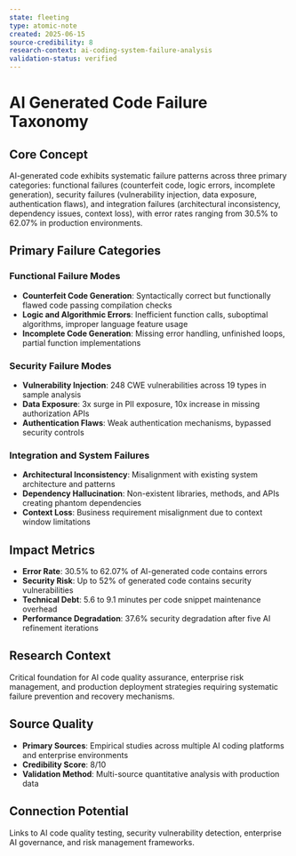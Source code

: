 ```yaml
---
state: fleeting
type: atomic-note
created: 2025-06-15
source-credibility: 8
research-context: ai-coding-system-failure-analysis
validation-status: verified
---
```


# AI Generated Code Failure Taxonomy

## Core Concept

AI-generated code exhibits systematic failure patterns across three primary categories: functional failures (counterfeit code, logic errors, incomplete generation), security failures (vulnerability injection, data exposure, authentication flaws), and integration failures (architectural inconsistency, dependency issues, context loss), with error rates ranging from 30.5% to 62.07% in production environments.

## Primary Failure Categories

### Functional Failure Modes
- **Counterfeit Code Generation**: Syntactically correct but functionally flawed code passing compilation checks
- **Logic and Algorithmic Errors**: Inefficient function calls, suboptimal algorithms, improper language feature usage
- **Incomplete Code Generation**: Missing error handling, unfinished loops, partial function implementations

### Security Failure Modes
- **Vulnerability Injection**: 248 CWE vulnerabilities across 19 types in sample analysis
- **Data Exposure**: 3x surge in PII exposure, 10x increase in missing authorization APIs
- **Authentication Flaws**: Weak authentication mechanisms, bypassed security controls

### Integration and System Failures
- **Architectural Inconsistency**: Misalignment with existing system architecture and patterns
- **Dependency Hallucination**: Non-existent libraries, methods, and APIs creating phantom dependencies
- **Context Loss**: Business requirement misalignment due to context window limitations

## Impact Metrics

- **Error Rate**: 30.5% to 62.07% of AI-generated code contains errors
- **Security Risk**: Up to 52% of generated code contains security vulnerabilities
- **Technical Debt**: 5.6 to 9.1 minutes per code snippet maintenance overhead
- **Performance Degradation**: 37.6% security degradation after five AI refinement iterations

## Research Context

Critical foundation for AI code quality assurance, enterprise risk management, and production deployment strategies requiring systematic failure prevention and recovery mechanisms.

## Source Quality

- **Primary Sources**: Empirical studies across multiple AI coding platforms and enterprise environments
- **Credibility Score**: 8/10
- **Validation Method**: Multi-source quantitative analysis with production data

## Connection Potential

Links to AI code quality testing, security vulnerability detection, enterprise AI governance, and risk management frameworks.